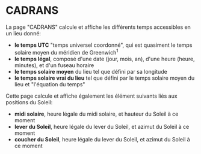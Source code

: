# CADRANS

La page "CADRANS" calcule et affiche les différents temps accessibles en un lieu donné:
<ul>
  <li><b>le temps UTC</b> "temps universel coordonné", qui est quasiment le temps solaire moyen du méridien de Greenwich<sup>1</sup></li>
  
  <li><b>le temps légal</b>, composé d'une date (jour, mois, an), d'une heure (heure, minutes), et d'un fuseau horaire</li>

  <li><b>le temps solaire moyen</b> du lieu tel que défini par sa longitude</li>
  <li><b>le temps solaire vrai du lieu</b> tel que défini par le temps solaire moyen du lieu et "l'équation du temps"</li>
</ul>
Cette page calcule et affiche également les élément suivants liés aux positions du Soleil:
<ul>
  <li><b>midi solaire</b>, heure légale du midi solaire, et hauteur du Soleil à ce moment</li>
  <li><b>lever du Soleil</b>, heure légale du lever du Soleil, et azimut du Soleil à ce moment </li>
  <li><b>coucher du Soleil</b>, heure légale du lever du Soleil, et azimut du Soleil à ce moment</li>

